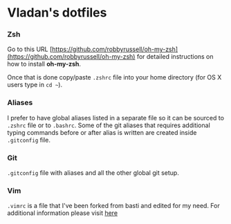 Vladan's dotfiles
=================

### Zsh

Go to this URL [https://github.com/robbyrussell/oh-my-zsh](https://github.com/robbyrussell/oh-my-zsh) 
for detailed instructions on how to install **oh-my-zsh**.

Once that is done copy/paste `.zshrc` file into your home directory (for OS X users type in `cd ~`).

### Aliases

I prefer to have global aliases listed in a separate file so it can be sourced
to `.zshrc` file or to `.bashrc`. Some of the git aliases that requires
additional typing commands before or after alias is written are created inside
`.gitconfig` file.

### Git

`.gitconfig` file with aliases and all the other global git setup.

### Vim

`.vimrc` is a file that I've been forked from basti and edited for my need. For
additional information please visit [here](https://github.com/vladan-m/vimfiles)
